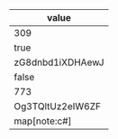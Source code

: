 | value            |
|------------------|
| 309              |
| true             |
| zG8dnbd1iXDHAewJ |
| false            |
| 773              |
| Og3TQltUz2eIW6ZF |
| map[note:c#]     |
